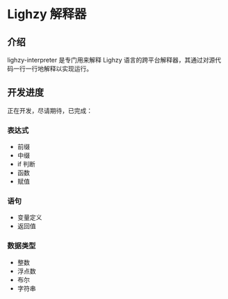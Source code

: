 # Lighzy 解释器

## 介绍

lighzy-interpreter 是专门用来解释 Lighzy 语言的跨平台解释器，其通过对源代码一行一行地解释以实现运行。

## 开发进度

正在开发，尽请期待，已完成：

### 表达式

- 前缀
- 中缀
- if 判断
- 函数
- 赋值

### 语句

- 变量定义
- 返回值

### 数据类型

- 整数
- 浮点数
- 布尔
- 字符串
